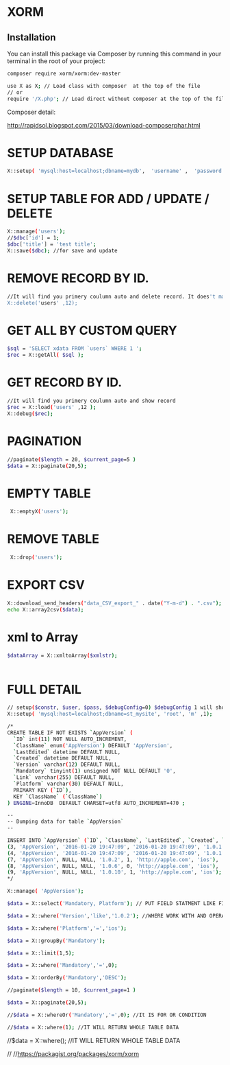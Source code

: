 # XORM

## Installation
You can install this package via Composer by running this command in your terminal in the root of your project:
```bash
composer require xorm/xorm:dev-master

use X as X; // Load class with composer  at the top of the file 
// or 
require '/X.php'; // Load direct without composer at the top of the file 

```
Composer detail:

http://rapidsol.blogspot.com/2015/03/download-composerphar.html


# SETUP DATABASE
```bash 
X::setup( 'mysql:host=localhost;dbname=mydb',  'username' ,  'password'  );
```

# SETUP TABLE FOR ADD / UPDATE / DELETE
```bash
X::manage('users'); 
//$dbc['id'] = 1;
$dbc['title'] = 'test title';
X::save($dbc); //for save and update
```
# REMOVE RECORD BY ID. 
```bash
//It will find you primery coulumn auto and delete record. It does't matter primery column is id or bid.
X::delete('users' ,12);
```

# GET ALL BY CUSTOM QUERY
```bash
$sql = 'SELECT xdata FROM `users` WHERE 1 ';
$rec = X::getAll( $sql );
```

# GET RECORD BY ID. 
```bash
//It will find you primery coulumn auto and show record
$rec = X::load('users' ,12 );
X::debug($rec);
```

 # PAGINATION
```bash
//paginate($length = 20, $current_page=5 )
$data = X::paginate(20,5);
 ```
 
# EMPTY TABLE
```bash
 X::emptyX('users');
```
# REMOVE TABLE
```bash
 X::drop('users');
 ```
 
 # EXPORT CSV 
```bash
X::download_send_headers("data_CSV_export_" . date("Y-m-d") . ".csv");
echo X::array2csv($data);
 ```
 
  #  xml to Array 
```bash
$dataArray = X::xmltoArray($xmlstr);
 
 ```
 
 
# FULL DETAIL
```bash
// setup($constr, $user, $pass, $debugConfig=0) $debugConfig 1 will show all queries before result
X::setup( 'mysql:host=localhost;dbname=st_mysite', 'root', 'm' ,1);

/*
CREATE TABLE IF NOT EXISTS `AppVersion` (
  `ID` int(11) NOT NULL AUTO_INCREMENT,
  `ClassName` enum('AppVersion') DEFAULT 'AppVersion',
  `LastEdited` datetime DEFAULT NULL,
  `Created` datetime DEFAULT NULL,
  `Version` varchar(12) DEFAULT NULL,
  `Mandatory` tinyint(1) unsigned NOT NULL DEFAULT '0',
  `Link` varchar(255) DEFAULT NULL,
  `Platform` varchar(30) DEFAULT NULL,
  PRIMARY KEY (`ID`),
  KEY `ClassName` (`ClassName`)
) ENGINE=InnoDB  DEFAULT CHARSET=utf8 AUTO_INCREMENT=470 ;

--
-- Dumping data for table `AppVersion`
--

INSERT INTO `AppVersion` (`ID`, `ClassName`, `LastEdited`, `Created`, `Version`, `Mandatory`, `Link`, `Platform`) VALUES
(3, 'AppVersion', '2016-01-20 19:47:09', '2016-01-20 19:47:09', '1.0.1', 1, 'http://apple.com', 'ios'),
(4, 'AppVersion', '2016-01-20 19:47:09', '2016-01-20 19:47:09', '1.0.1', 1, 'http://google.com', 'android'),
(7, 'AppVersion', NULL, NULL, '1.0.2', 1, 'http://apple.com', 'ios'),
(8, 'AppVersion', NULL, NULL, '1.0.6', 0, 'http://apple.com', 'ios'),
(9, 'AppVersion', NULL, NULL, '1.0.10', 1, 'http://apple.com', 'ios');
*/

X::manage( 'AppVersion');

$data = X::select('Mandatory, Platform'); // PUT FIELD STATMENT LIKE FIEL1 AS F, FIELD2 AS B, FIELD3 

$data = X::where('Version','like','1.0.2'); //WHERE WORK WITH AND OPERATOR

$data = X::where('Platform','=','ios');

$data = X::groupBy('Mandatory');

$data = X::limit(1,5);

$data = X::where('Mandatory','=',0);

$data = X::orderBy('Mandatory','DESC');

//paginate($length = 10, $current_page=1 )

$data = X::paginate(20,5); 

//$data = X::whereOr('Mandatory','=',0); //It IS FOR OR CONDITION

//$data = X::where(1); //IT WILL RETURN WHOLE TABLE DATA
```

//$data = X::where(); //IT WILL RETURN WHOLE TABLE DATA

//
//https://packagist.org/packages/xorm/xorm

